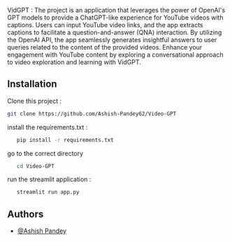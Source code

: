 
VidGPT :
The project is an application that leverages the power of OpenAI's GPT models to provide a ChatGPT-like experience for YouTube videos with captions. Users can input YouTube video links, and the app extracts captions to facilitate a question-and-answer (QNA) interaction. By utilizing the OpenAI API, the app seamlessly generates insightful answers to user queries related to the content of the provided videos. Enhance your engagement with YouTube content by exploring a conversational approach to video exploration and learning with VidGPT.



## Installation

Clone this project : 

```bash
git clone https://github.com/Ashish-Pandey62/Video-GPT
```

install the requirements.txt :
```bash
   pip install -r requirements.txt 
```
go to the correct directory 
```bash
   cd Video-GPT 
```
run the streamlit application :
```bash
   streamlit run app.py 
```
## Authors

- [@Ashish Pandey](https://github.com/Ashish-Pandey62)

